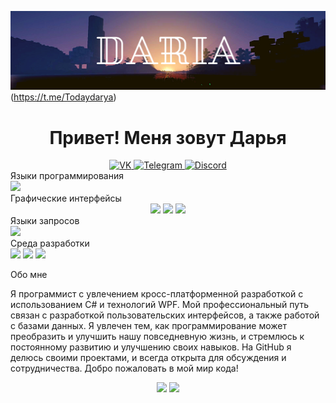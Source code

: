 ![Header](https://github.com/Todaydarya/Todaydarya/blob/main/image/Todaydarya.png)(https://t.me/Todaydarya)

<h1 align="center">Привет! Меня зовут Дарья</h1>
<div align="center">
	<a href="https://vk.com/vasi_tyt">
	<img src="https://img.shields.io/badge/VK-0078D7?style=for-the-badge&logo=vk&logoColor=white" alt="VK">
	</a>
	<a href="https://t.me/Todaydarya">
	<img src="https://img.shields.io/badge/Telegram-00A0D7?style=for-the-badge&logo=Telegram&logoColor=white" alt="Telegram">
	</a>
	<a href="https://discordapp.com/users/658399076299178036/">
	<img src="https://img.shields.io/badge/Discord-00A0D7?style=for-the-badge&logo=vk&logoColor=white" alt="Discord">
	</a>
</div>
<div>
	Языки программирования</div>
	<img src="https://img.shields.io/badge/-C%23-68217A?style-for-the-badge&">

<div>
	Графические интерфейсы</div>
 <div align="center"> 
 <img src="https://img.shields.io/badge/-WPF-00A0D7?style-for-the-badge&">
 <img src="https://img.shields.io/badge/-WinForms-0078D7?style-for-the-badge&">
 <img src="https://img.shields.io/badge/-Figma-BF0A30?style-for-the-badge&">
 </div>


<div>
	Языки запросов</div>
 <img src="https://img.shields.io/badge/-TSQL-FFA500?style-for-the-badge&">


<div>
	Среда разработки</div>
 <img src="https://img.shields.io/badge/-VisualStudio-9457EB?style-for-the-badge&">
 <img src="https://img.shields.io/badge/-SSMS-8B4513?style-for-the-badge&">
 <img src="https://img.shields.io/badge/-MongoDB-4CAF50?style-for-the-badge&">




<p>Обо мне</p>
Я программист с увлечением кросс-платформенной разработкой с использованием C# и технологий WPF. Мой профессиональный путь связан с разработкой пользовательских интерфейсов, а также работой с базами данных. Я увлечен тем, как программирование может преобразить и улучшить нашу повседневную жизнь, и стремлюсь к постоянному развитию и улучшению своих навыков. На GitHub я делюсь своими проектами, и всегда открыта для обсуждения и сотрудничества. Добро пожаловать в мой мир кода! 

<p align="center">
	<img src="https://github-profile-summary-cards.vercel.app/api/cards/profile-details?username=Todaydarya&theme=github_dark">
	<img src="https://github-profile-summary-cards.vercel.app/api/cards/most-commit-language?username=Todaydarya&theme=github_dark">
</p>

